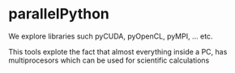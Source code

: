parallelPython
==============

We explore libraries such pyCUDA, pyOpenCL, pyMPI, ... etc.

This tools explote the fact that almost everything inside a PC, has multiprocesors 
which can be used for scientific calculations
